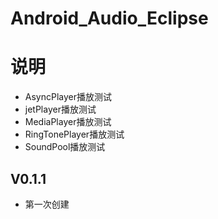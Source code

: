 # Android_Audio_Eclipse
# 说明
* AsyncPlayer播放测试
* jetPlayer播放测试
* MediaPlayer播放测试
* RingTonePlayer播放测试
* SoundPool播放测试
## V0.1.1
* 第一次创建
